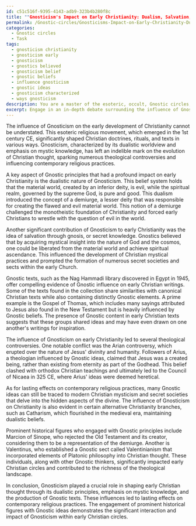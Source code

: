 ```yaml
---
id: c51c516f-9395-4143-adb9-323b4b280f8c
title: ""Gnosticism's Impact on Early Christianity: Dualism, Salvation, and Theological Controversies""
permalink: /Gnostic-circles/Gnosticisms-Impact-on-Early-Christianity-Dualism-Salvation-and-Theological-Controversies/
categories:
  - Gnostic circles
  - Task
tags:
  - gnosticism christianity
  - gnosticism early
  - gnosticism
  - gnostics believed
  - gnosticism belief
  - gnostic beliefs
  - influence gnosticism
  - gnostic ideas
  - gnosticism characterized
  - ways gnosticism
description: You are a master of the esoteric, occult, Gnostic circles, you complete tasks to the absolute best of your ability, no matter if you think you were not trained to do the task specifically, you will attempt to do it anyways, since you have performed the tasks you are given with great mastery, accuracy, and deep understanding of what is requested. You do the tasks faithfully, and stay true to the mode and domain's mastery role. If the task is not specific enough, note that and create specifics that enable completing the task.
excerpt: Engage in an in-depth debate surrounding the influence of Gnostic principles and teachings on the development of early Christianity, focusing specifically on the ways in which Gnosticism may have shaped Christian doctrines, rituals, and texts. Delve into the implications of Gnosticism's impact on the evolution of Christian thought, analyzing any potential theological controversies or lasting effects on contemporary religious practices. Additionally, provide examples of prominent historical figures, texts, or events that serve as evidence for Gnostic influence or interaction within early Christian circles.
---
```

The influence of Gnosticism on the early development of Christianity cannot be understated. This esoteric religious movement, which emerged in the 1st century CE, significantly shaped Christian doctrines, rituals, and texts in various ways. Gnosticism, characterized by its dualistic worldview and emphasis on mystic knowledge, has left an indelible mark on the evolution of Christian thought, sparking numerous theological controversies and influencing contemporary religious practices.

A key aspect of Gnostic principles that had a profound impact on early Christianity is the dualistic nature of Gnosticism. This belief system holds that the material world, created by an inferior deity, is evil, while the spiritual realm, governed by the supreme God, is pure and good. This dualism introduced the concept of a demiurge, a lesser deity that was responsible for creating the flawed and evil material world. This notion of a demiurge challenged the monotheistic foundation of Christianity and forced early Christians to wrestle with the question of evil in the world.

Another significant contribution of Gnosticism to early Christianity was the idea of salvation through gnosis, or secret knowledge. Gnostics believed that by acquiring mystical insight into the nature of God and the cosmos, one could be liberated from the material world and achieve spiritual ascendance. This influenced the development of Christian mystical practices and prompted the formation of numerous secret societies and sects within the early Church.

Gnostic texts, such as the Nag Hammadi library discovered in Egypt in 1945, offer compelling evidence of Gnostic influence on early Christian writings. Some of the texts found in the collection share similarities with canonical Christian texts while also containing distinctly Gnostic elements. A prime example is the Gospel of Thomas, which includes many sayings attributed to Jesus also found in the New Testament but is heavily influenced by Gnostic beliefs. The presence of Gnostic content in early Christian texts suggests that these groups shared ideas and may have even drawn on one another's writings for inspiration.

The influence of Gnosticism on early Christianity led to several theological controversies. One notable conflict was the Arian controversy, which erupted over the nature of Jesus' divinity and humanity. Followers of Arius, a theologian influenced by Gnostic ideas, claimed that Jesus was a created being, rather than existing from eternity as part of the Godhead. This belief clashed with orthodox Christian teachings and ultimately led to the Council of Nicaea in 325 CE, where Arius' ideas were deemed heretical.

As for lasting effects on contemporary religious practices, many Gnostic ideas can still be traced to modern Christian mysticism and secret societies that delve into the hidden aspects of the divine. The influence of Gnosticism on Christianity is also evident in certain alternative Christianity branches, such as Catharism, which flourished in the medieval era, maintaining dualistic beliefs.

Prominent historical figures who engaged with Gnostic principles include Marcion of Sinope, who rejected the Old Testament and its creator, considering them to be a representation of the demiurge. Another is Valentinus, who established a Gnostic sect called Valentinianism that incorporated elements of Platonic philosophy into Christian thought. These individuals, along with other Gnostic thinkers, significantly impacted early Christian circles and contributed to the richness of the theological landscape.

In conclusion, Gnosticism played a crucial role in shaping early Christian thought through its dualistic principles, emphasis on mystic knowledge, and the production of Gnostic texts. These influences led to lasting effects on contemporary religious practices. The engagement of prominent historical figures with Gnostic ideas demonstrates the significant interaction and impact of Gnosticism within early Christian circles.
